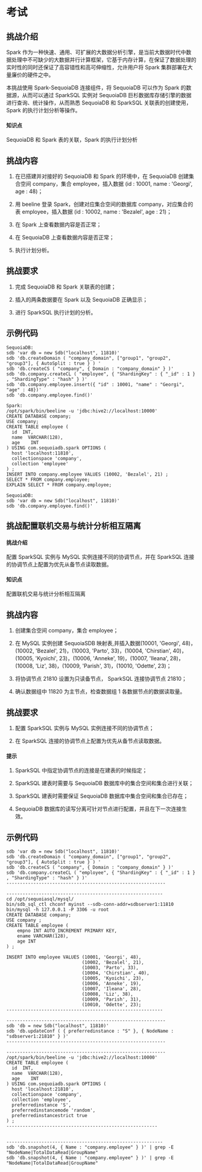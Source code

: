 # 考试

## 挑战介绍

Spark 作为一种快速、通用、可扩展的大数据分析引擎，是当前大数据时代中数据处理中不可缺少的大数据并行计算框架，它基于内存计算，在保证了数据处理的实时性的同时还保证了高容错性和高可伸缩性，允许用户将 Spark 集群部署在大量廉价的硬件之中。

本挑战使用 Spark-SequoiaDB 连接组件，将 SequoiaDB 可以作为 Spark 的数据源，从而可以通过 SparkSQL 实例对 SequoiaDB 巨杉数据库存储引擎的数据进行查询、统计操作，从而熟悉 SequoiaDB 和 SparkSQL 关联表的创建使用，Spark 的执行计划分析等操作。

#### 知识点

SequoiaDB 和 Spark 表的关联，Spark 的执行计划分析

## 挑战内容

1) 在已搭建并对接好的 SequoiaDB 和 Spark 的环境中，在 SequoiaDB 创建集合空间 company，集合 employee，插入数据 (id : 10001, name : 'Georgi', age : 48)；

2) 用 beeline 登录 Spark，创建对应集合空间的数据库 company，对应集合的表 employee，插入数据 (id : 10002, name : 'Bezalel', age : 21)；

3) 在 Spark 上查看数据内容是否正常；

4) 在 SequoiaDB 上查看数据内容是否正常；

5) 执行计划分析。

## 挑战要求

1) 完成 SequoiaDB 和 Spark 关联表的创建；

2) 插入的两条数据要在 Spark 以及 SequoiaDB 正确显示；

3) 进行 SparkSQL 执行计划的分析。

## 示例代码

```shell
SequoiaDB:
sdb 'var db = new Sdb("localhost", 11810)'
sdb 'db.createDomain ( "company_domain", ["group1", "group2", "group3"], { AutoSplit : true } ) '
sdb 'db.createCS ( "company", { Domain : "company_domain" } )'
sdb 'db.company.createCL ( "employee", { "ShardingKey" : { "_id" : 1 } , "ShardingType" : "hash" } )'
sdb 'db.company.employee.insert({ "id" : 10001, "name" : "Georgi", "age" : 48})'
sdb 'db.company.employee.find()'

Spark:
/opt/spark/bin/beeline -u 'jdbc:hive2://localhost:10000'
CREATE DATABASE company;
USE company;
CREATE TABLE employee (
  id  INT,
  name  VARCHAR(128),
  age    INT
) USING com.sequoiadb.spark OPTIONS (
  host 'localhost:11810',
  collectionspace 'company',
  collection 'employee'
) ;
INSERT INTO company.employee VALUES (10002, 'Bezalel', 21) ;
SELECT * FROM company.employee;
EXPLAIN SELECT * FROM company.employee;

SequoiaDB:
sdb 'var db = new Sdb("localhost", 11810)'
sdb 'db.company.employee.find()'
```

## 挑战配置联机交易与统计分析相互隔离

#### 挑战介绍

配置 SparkSQL 实例与 MySQL 实例连接不同的协调节点，并在 SparkSQL 连接的协调节点上配置为优先从备节点读取数据。

#### 知识点

配置联机交易与统计分析相互隔离

## 挑战内容

1) 创建集合空间 company，集合 employee；

2) 在 MySQL 实例创建 SequoiaSDB 映射表,并插入数据(10001, 'Georgi', 48)，
(10002, 'Bezalel', 21)，(10003, 'Parto', 33)，(10004, 'Chirstian', 40)，(10005, 'Kyoichi', 23)，(10006, 'Anneke', 19)，(10007, 'Ileana', 28)，(10008, 'Liz', 38)，(10009, 'Parish', 31)，(10010, 'Odette', 23)；
  
3) 将协调节点 21810 设置为只读备节点， SparkSQL 连接协调节点 21810；

4) 确认数据组中 11820 为主节点，检查数据组 1 各数据节点的数据读取量。

## 挑战要求

1) 配置 SparkSQL 实例与 MySQL 实例连接不同的协调节点；

2) 在 SparkSQL 连接的协调节点上配置为优先从备节点读取数据。

#### 提示

1) SparkSQL 中指定协调节点的连接是在建表的时候指定；

2) SparkSQL 建表时需要与 SequoiaDB 数据库中的集合空间和集合进行关联；

3) SparkSQL 建表时需要保证 SequoiaDB 数据库中集合空间和集合已存在；

4) SequoiaDB 数据库的读写分离可针对节点进行配置，并且在下一次连接生效。

## 示例代码

```shell
sdb 'var db = new Sdb("localhost", 11810)'
sdb 'db.createDomain ( "company_domain", ["group1", "group2", "group3"], { AutoSplit : true } ) '
sdb 'db.createCS ( "company", { Domain : "company_domain" } )'
sdb 'db.company.createCL ( "employee", { "ShardingKey" : { "_id" : 1 } , "ShardingType" : "hash" } )'
-----------------------------------------------------------

----------------------------------------------------------
cd /opt/sequoiasql/mysql/
bin/sdb_sql_ctl chconf myinst --sdb-conn-addr=sdbserver1:11810
bin/mysql -h 127.0.0.1 -P 3306 -u root
CREATE DATABASE company;
USE company ;
CREATE TABLE employee (
    empno INT AUTO_INCREMENT PRIMARY KEY,
    ename VARCHAR(128),
    age INT
) ;

INSERT INTO employee VALUES (10001, 'Georgi', 48),
                            (10002, 'Bezalel', 21),
                            (10003, 'Parto', 33),
                            (10004, 'Chirstian', 40),
                            (10005, 'Kyoichi', 23),
                            (10006, 'Anneke', 19),
                            (10007, 'Ileana', 28),
                            (10008, 'Liz', 38),
                            (10009, 'Parish', 31),
                            (10010, 'Odette', 23);
----------------------------------------------------------

-----------------------------------------------------------
sdb 'db = new Sdb("localhost", 11810)'
sdb 'db.updateConf ( { preferredinstance : "S" }, { NodeName : "sdbserver1:21810" } )'
-----------------------------------------------------------

-----------------------------------------------------------
/opt/spark/bin/beeline -u 'jdbc:hive2://localhost:10000'
CREATE TABLE employee (
  id  INT,
  name  VARCHAR(128),
  age    INT
) USING com.sequoiadb.spark OPTIONS (
  host 'localhost:21810',
  collectionspace 'company',
  collection 'employee',
  preferredinstance 'S',
  preferredinstancemode 'random',
  preferredinstancestrict true
) ;
--------------------------------------------------------


----------------------------------------------------------
sdb 'db.snapshot(4, { Name : "company.employee" } )' | grep -E "NodeName|TotalDataRead|GroupName"
sdb 'db.snapshot(4, { Name : "company.employee" } )' | grep -E "NodeName|TotalDataRead|GroupName"
```
